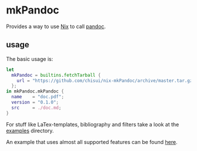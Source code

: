 
# mkPandoc 

Provides a way to use [Nix](https://nixos.org/nix/) to call [pandoc](https://github.com/jgm/pandoc).

## usage

The basic usage is:

```nix
let
  mkPandoc = builtins.fetchTarball {
    url = "https://github.com/chisui/nix-mkPandoc/archive/master.tar.gz";
  };
in mkPandoc.mkPandoc {
  name    = "doc.pdf";
  version = "0.1.0";
  src     = ./doc.md;
}
```

For stuff like LaTex-templates, bibliography and filters take a look at the [examples](./examples/) directory.

An example that uses almost all supported features can be found [here](https://github.com/chisui/dakka/blob/master/thesis/default.nix).

